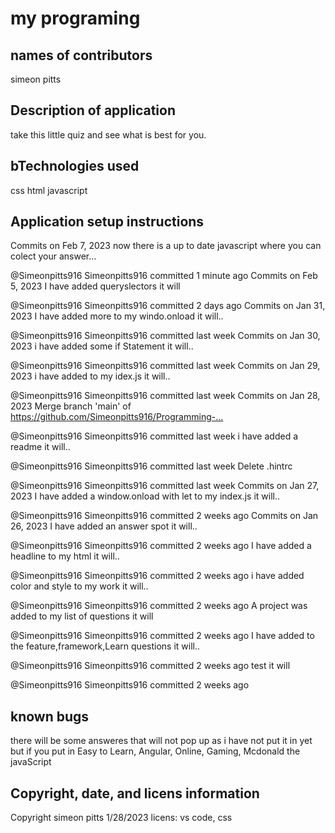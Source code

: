 # my programing
## names of contributors
simeon pitts

## Description of application
take this little quiz and see what is best for you.

## bTechnologies used
css
html
javascript

## Application setup instructions
Commits on Feb 7, 2023
now there is a up to date javascript where you can colect your answer… 

@Simeonpitts916
Simeonpitts916 committed 1 minute ago
Commits on Feb 5, 2023
I have added queryslectors it will

@Simeonpitts916
Simeonpitts916 committed 2 days ago
Commits on Jan 31, 2023
I have added more to my windo.onload it will..

@Simeonpitts916
Simeonpitts916 committed last week
Commits on Jan 30, 2023
i have added some if Statement it will..

@Simeonpitts916
Simeonpitts916 committed last week
Commits on Jan 29, 2023
i have added to my idex.js it will..

@Simeonpitts916
Simeonpitts916 committed last week
Commits on Jan 28, 2023
Merge branch 'main' of https://github.com/Simeonpitts916/Programming-… 

@Simeonpitts916
Simeonpitts916 committed last week
i have added a readme it will..

@Simeonpitts916
Simeonpitts916 committed last week
Delete .hintrc

@Simeonpitts916
Simeonpitts916 committed last week
Commits on Jan 27, 2023
I have added a window.onload with let to my index.js it will..

@Simeonpitts916
Simeonpitts916 committed 2 weeks ago
Commits on Jan 26, 2023
I have added an answer spot it will..

@Simeonpitts916
Simeonpitts916 committed 2 weeks ago
I have added a headline to my html it will..

@Simeonpitts916
Simeonpitts916 committed 2 weeks ago
i have added color and style to my work it will..

@Simeonpitts916
Simeonpitts916 committed 2 weeks ago
A project was added to my list of questions it will

@Simeonpitts916
Simeonpitts916 committed 2 weeks ago
I have added to the feature,framework,Learn questions it will..

@Simeonpitts916
Simeonpitts916 committed 2 weeks ago
test it will

@Simeonpitts916
Simeonpitts916 committed 2 weeks ago

## known bugs
there will be some answeres that will not pop up as i have not put it in yet but if you put in Easy to Learn, Angular, Online, Gaming, Mcdonald the javaScript

## Copyright, date, and licens information
Copyright simeon pitts 1/28/2023 licens: vs code, css
